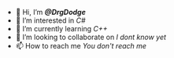 - 👋 Hi, I’m _**@DrgDodge**_
- 👀 I’m interested in _C#_
- 🌱 I’m currently learning _C++_
- 💞️ I’m looking to collaborate on _I dont know yet_
- 📫 How to reach me _You don't reach me_

<!---
DrgDodge/DrgDodge is a ✨ special ✨ repository because its `README.md` (this file) appears on your GitHub profile.
You can click the Preview link to take a look at your changes.
--->

